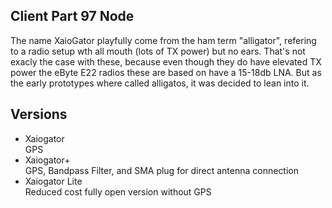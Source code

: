 ## Client Part 97 Node

The name XaioGator playfully come from the ham term "alligator", refering to a radio setup wth all mouth (lots of TX power) but no ears. That's not exacly the case with these, because even though they do have elevated TX power the eByte E22 radios these are based on have a 15-18db LNA. But as the early prototypes where called alligatos, it was decided to lean into it.

## Versions
* Xaiogator  
  GPS
* Xaiogator+  
  GPS, Bandpass Filter, and SMA plug for direct antenna connection
* Xaiogator Lite  
  Reduced cost fully open version without GPS
